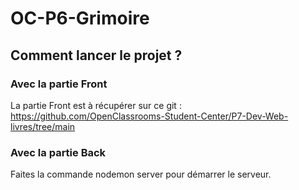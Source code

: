 # OC-P6-Grimoire

## Comment lancer le projet ? 

### Avec la partie Front

La partie Front est à récupérer sur ce git : https://github.com/OpenClassrooms-Student-Center/P7-Dev-Web-livres/tree/main


### Avec la partie Back

Faites la commande nodemon server pour démarrer le serveur.
